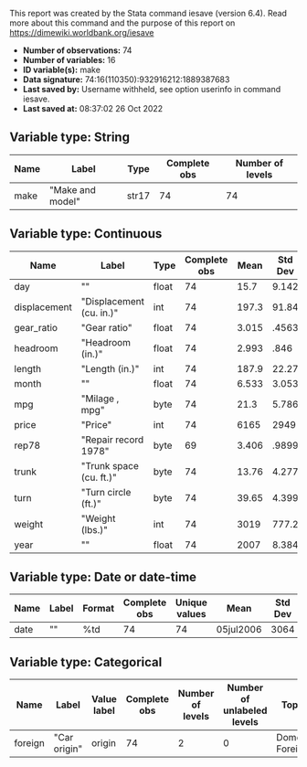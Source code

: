 This report was created by the Stata command iesave (version 6.4). Read more about this command and the purpose of this report on https://dimewiki.worldbank.org/iesave

- **Number of observations:** 74
- **Number of variables:** 16
- **ID variable(s):** make
- **Data signature:** 74:16(110350):932916212:1889387683
- **Last saved by:** Username withheld, see option userinfo in command iesave.
- **Last saved at:** 08:37:02 26 Oct 2022

## Variable type: String

| Name | Label | Type | Complete obs | Number of levels |
|---|---|---|---|---|
| make | "Make and model" | str17 | 74 | 74 |

## Variable type: Continuous

| Name | Label | Type | Complete obs | Mean | Std Dev | p0 | p25 | p50 | p75 | p100 |
|---|---|---|---|---|---|---|---|---|---|---|
| day | "" | float | 74 | 15.7 | 9.142 | 1.236 | 7.424 | 14.44 | 24.43 | 29.36 |
| displacement | "Displacement (cu. in.)" | int | 74 | 197.3 | 91.84 | 79 | 119 | 196 | 250 | 425 |
| gear_ratio | "Gear ratio" | float | 74 | 3.015 | .4563 | 2.19 | 2.73 | 2.955 | 3.37 | 3.89 |
| headroom | "Headroom (in.)" | float | 74 | 2.993 | .846 | 1.5 | 2.5 | 3 | 3.5 | 5 |
| length | "Length (in.)" | int | 74 | 187.9 | 22.27 | 142 | 170 | 192.5 | 204 | 233 |
| month | "" | float | 74 | 6.533 | 3.053 | 1.23 | 4.2 | 6.398 | 9.273 | 11.85 |
| mpg | "Milage , mpg" | byte | 74 | 21.3 | 5.786 | 12 | 18 | 20 | 25 | 41 |
| price | "Price" | int | 74 | 6165 | 2949 | 3291 | 4195 | 5007 | 6342 | 15906 |
| rep78 | "Repair record 1978" | byte | 69 | 3.406 | .9899 | 1 | 3 | 3 | 4 | 5 |
| trunk | "Trunk space (cu. ft.)" | byte | 74 | 13.76 | 4.277 | 5 | 10 | 14 | 17 | 23 |
| turn | "Turn circle (ft.)" | byte | 74 | 39.65 | 4.399 | 31 | 36 | 40 | 43 | 51 |
| weight | "Weight (lbs.)" | int | 74 | 3019 | 777.2 | 1760 | 2240 | 3190 | 3600 | 4840 |
| year | "" | float | 74 | 2007 | 8.384 | 1990 | 2000 | 2007 | 2013 | 2020 |

## Variable type: Date or date-time

| Name | Label | Format | Complete obs | Unique values | Mean | Std Dev | Min | Median | Max |
|---|---|---|---|---|---|---|---|---|---|
| date | "" | %td | 74 | 74 | 05jul2006 | 3064 | 07feb1990 | 03nov2006 | 29sep2019 |

## Variable type: Categorical

| Name | Label | Value label | Complete obs | Number of levels | Number of unlabeled levels | Top count |
|---|---|---|---|---|---|---|
| foreign | "Car origin" | origin | 74 | 2 | 0 | Domestic:52 Foreign:22 |

